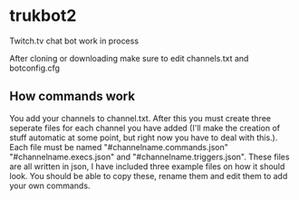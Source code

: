 trukbot2
========

Twitch.tv chat bot work in process

After cloning or downloading make sure to edit channels.txt and botconfig.cfg

How commands work
-----------------

You add your channels to channel.txt. After this you must create three seperate files for each channel you have added (I'll make the creation of stuff automatic at some point, but right now you have to deal with this.). Each file must be named "#channelname.commands.json" "#channelname.execs.json" and "#channelname.triggers.json". These files are all written in json, I have included three example files on how it should look. You should be able to copy these, rename them and edit them to add your own commands.
